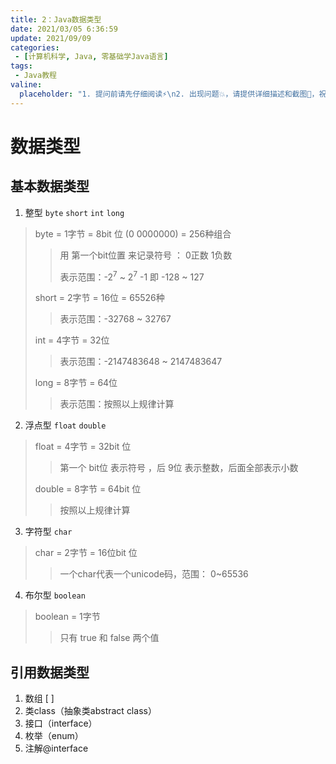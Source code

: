 ```yaml
---
title: 2：Java数据类型
date: 2021/03/05 6:36:59
update: 2021/09/09
categories:
 - [计算机科学, Java, 零基础学Java语言]
tags:
 - Java教程
valine:
  placeholder: "1. 提问前请先仔细阅读⚡\n2. 出现问题💥，请提供详细描述和截图📸，祝食用愉快💪"
---
```




# 数据类型

## 基本数据类型

1. 整型  `byte`  `short`  `int`  `long`

> byte  =  1字节  =  8bit 位 (0 0000000)  =  256种组合
>
> > 用 第一个bit位置 来记录符号 ： 0正数  1负数
> >
> > 表示范围：-2<sup>7</sup>  ~  2<sup>7</sup> -1   即  -128  ~  127
>
> short  =  2字节  =  16位  =  65526种
>
> >表示范围：-32768 ~ 32767
>
> int  =  4字节  =  32位
>
> > 表示范围：-2147483648 ~ 2147483647
>
> long  =  8字节  =  64位
>
> > 表示范围：按照以上规律计算

2. 浮点型  `float`   `double`

> float  =  4字节  =  32bit 位
>
> > 第一个 bit位 表示符号 ，后 9位 表示整数，后面全部表示小数
>
> double  =  8字节  =  64bit 位
>
> > 按照以上规律计算

3. 字符型  `char`

> char  =  2字节  =  16位bit 位
>
> > 一个char代表一个unicode码，范围： 0~65536

4. 布尔型  `boolean`

> boolean  =  1字节
>
> > 只有  true 和 false 两个值



## 引用数据类型

1. 数组 [ ]
2. 类class（抽象类abstract class）
3. 接口（interface）
4. 枚举（enum）
5. 注解@interface


